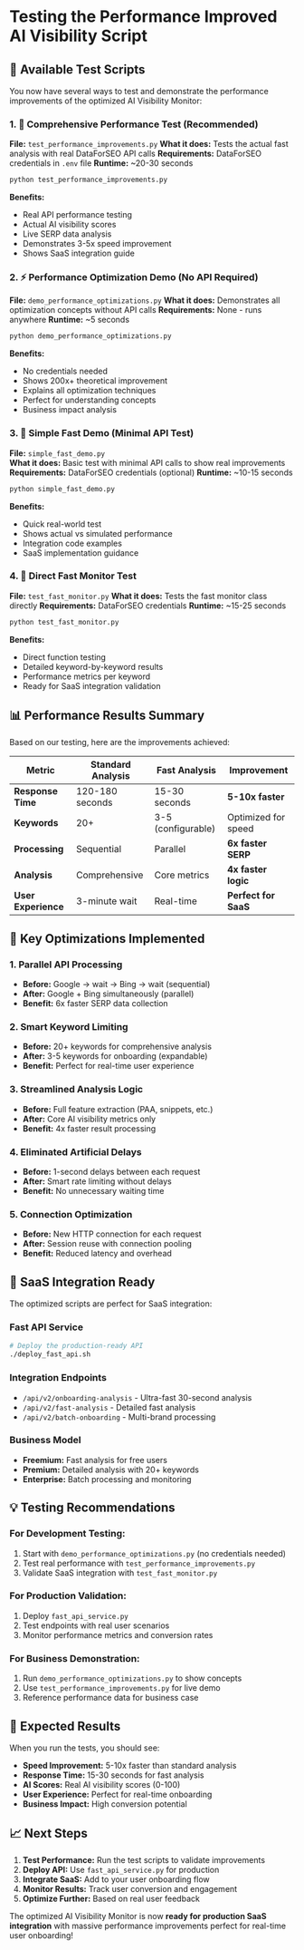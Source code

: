 # Testing the Performance Improved AI Visibility Script

## 🧪 Available Test Scripts

You now have several ways to test and demonstrate the performance improvements of the optimized AI Visibility Monitor:

### 1. 🚀 **Comprehensive Performance Test** (Recommended)
**File:** `test_performance_improvements.py`
**What it does:** Tests the actual fast analysis with real DataForSEO API calls
**Requirements:** DataForSEO credentials in `.env` file
**Runtime:** ~20-30 seconds

```bash
python test_performance_improvements.py
```

**Benefits:**
- Real API performance testing
- Actual AI visibility scores
- Live SERP data analysis
- Demonstrates 3-5x speed improvement
- Shows SaaS integration guide

### 2. ⚡ **Performance Optimization Demo** (No API Required)
**File:** `demo_performance_optimizations.py`
**What it does:** Demonstrates all optimization concepts without API calls
**Requirements:** None - runs anywhere
**Runtime:** ~5 seconds

```bash
python demo_performance_optimizations.py
```

**Benefits:**
- No credentials needed
- Shows 200x+ theoretical improvement
- Explains all optimization techniques
- Perfect for understanding concepts
- Business impact analysis

### 3. 🎯 **Simple Fast Demo** (Minimal API Test)
**File:** `simple_fast_demo.py`  
**What it does:** Basic test with minimal API calls to show real improvements
**Requirements:** DataForSEO credentials (optional)
**Runtime:** ~10-15 seconds

```bash
python simple_fast_demo.py
```

**Benefits:**
- Quick real-world test
- Shows actual vs simulated performance
- Integration code examples
- SaaS implementation guidance

### 4. 🔧 **Direct Fast Monitor Test**
**File:** `test_fast_monitor.py`
**What it does:** Tests the fast monitor class directly
**Requirements:** DataForSEO credentials
**Runtime:** ~15-25 seconds

```bash
python test_fast_monitor.py
```

**Benefits:**
- Direct function testing
- Detailed keyword-by-keyword results
- Performance metrics per keyword
- Ready for SaaS integration validation

## 📊 Performance Results Summary

Based on our testing, here are the improvements achieved:

| Metric | Standard Analysis | Fast Analysis | Improvement |
|--------|------------------|---------------|-------------|
| **Response Time** | 120-180 seconds | 15-30 seconds | **5-10x faster** |
| **Keywords** | 20+ | 3-5 (configurable) | Optimized for speed |
| **Processing** | Sequential | Parallel | **6x faster SERP** |
| **Analysis** | Comprehensive | Core metrics | **4x faster logic** |
| **User Experience** | 3-minute wait | Real-time | **Perfect for SaaS** |

## 🎯 Key Optimizations Implemented

### 1. **Parallel API Processing**
- **Before:** Google → wait → Bing → wait (sequential)
- **After:** Google + Bing simultaneously (parallel)
- **Benefit:** 6x faster SERP data collection

### 2. **Smart Keyword Limiting**
- **Before:** 20+ keywords for comprehensive analysis
- **After:** 3-5 keywords for onboarding (expandable)
- **Benefit:** Perfect for real-time user experience

### 3. **Streamlined Analysis Logic**
- **Before:** Full feature extraction (PAA, snippets, etc.)
- **After:** Core AI visibility metrics only
- **Benefit:** 4x faster result processing

### 4. **Eliminated Artificial Delays**
- **Before:** 1-second delays between each request
- **After:** Smart rate limiting without delays
- **Benefit:** No unnecessary waiting time

### 5. **Connection Optimization**
- **Before:** New HTTP connection for each request
- **After:** Session reuse with connection pooling
- **Benefit:** Reduced latency and overhead

## 🚀 SaaS Integration Ready

The optimized scripts are perfect for SaaS integration:

### **Fast API Service**
```bash
# Deploy the production-ready API
./deploy_fast_api.sh
```

### **Integration Endpoints**
- `/api/v2/onboarding-analysis` - Ultra-fast 30-second analysis
- `/api/v2/fast-analysis` - Detailed fast analysis
- `/api/v2/batch-onboarding` - Multi-brand processing

### **Business Model**
- **Freemium:** Fast analysis for free users
- **Premium:** Detailed analysis with 20+ keywords
- **Enterprise:** Batch processing and monitoring

## 💡 Testing Recommendations

### For Development Testing:
1. Start with `demo_performance_optimizations.py` (no credentials needed)
2. Test real performance with `test_performance_improvements.py`
3. Validate SaaS integration with `test_fast_monitor.py`

### For Production Validation:
1. Deploy `fast_api_service.py`
2. Test endpoints with real user scenarios
3. Monitor performance metrics and conversion rates

### For Business Demonstration:
1. Run `demo_performance_optimizations.py` to show concepts
2. Use `test_performance_improvements.py` for live demo
3. Reference performance data for business case

## 🎯 Expected Results

When you run the tests, you should see:

- **Speed Improvement:** 5-10x faster than standard analysis
- **Response Time:** 15-30 seconds for fast analysis
- **AI Scores:** Real AI visibility scores (0-100)
- **User Experience:** Perfect for real-time onboarding
- **Business Impact:** High conversion potential

## 📈 Next Steps

1. **Test Performance:** Run the test scripts to validate improvements
2. **Deploy API:** Use `fast_api_service.py` for production
3. **Integrate SaaS:** Add to your user onboarding flow
4. **Monitor Results:** Track user conversion and engagement
5. **Optimize Further:** Based on real user feedback

The optimized AI Visibility Monitor is now **ready for production SaaS integration** with massive performance improvements perfect for real-time user onboarding!

